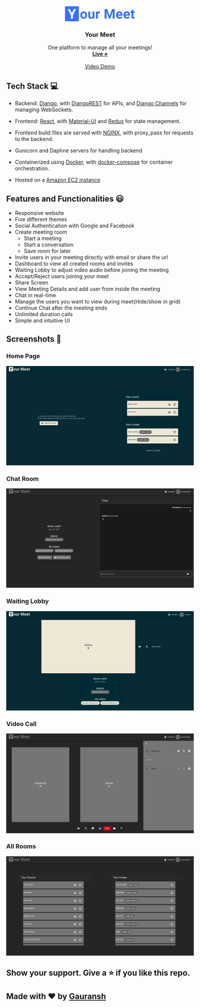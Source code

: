 <!-- # Welcome to Mihir's Video Chat App ✨ -->
<br />
<p align="center">
  <a href="https://github.com/othneildrew/Best-README-Template">
    <img src="frontend/public/default.png" alt="Logo">
  </a>

  <h3 align="center">Your Meet</h3>

  <p align="center">
    One platform to manage all your meetings!
    <br />
    <a href="https://www.yourmeet.tech"><strong>Live »</strong></a>
    <br />
    <br />
    <a href="#">Video Demo</a>
  </p>
</p>

## Tech Stack 💻

- Backend: [Django](https://www.djangoproject.com), with [DjangoREST](https://www.django-rest-framework.org) for APIs, and [Django Channels](https://channels.readthedocs.io/en/latest/) for managing WebSockets.

- Frontend: [React](https://reactjs.org/), with [Material-UI](https://material-ui.com/) and [Redux](https://react-redux.js.org/) for state management.


- Frontend build files are served with [NGINX](https://www.nginx.com/), with proxy_pass for requests to the backend.

- Gunicorn and Daphne servers for handling backend

- Containerized using [Docker](https://www.docker.com/), with [docker-compose](https://docs.docker.com/compose/) for container orchestration.

- Hosted on a [Amazon EC2 instance](https://aws.amazon.com/free/?all-free-tier.sort-by=item.additionalFields.SortRank&all-free-tier.sort-order=asc&awsf.Free%20Tier%20Categories=categories%23compute&trk=ps_a134p000006gEZ8AAM&trkCampaign=acq_paid_search_brand&sc_channel=PS&sc_campaign=acquisition_IN&sc_publisher=Google&sc_category=Cloud%20Computing&sc_country=IN&sc_geo=APAC&sc_outcome=acq&sc_detail=amazon%20ec2&sc_content=EC2_e&sc_matchtype=e&sc_segment=476942909971&sc_medium=ACQ-P|PS-GO|Brand|Desktop|SU|Cloud%20Computing|EC2|IN|EN|Text&s_kwcid=AL!4422!3!476942909971!e!!g!!amazon%20ec2&ef_id=CjwKCAjw87SHBhBiEiwAukSeUb771ycRy-8SYD9vyl6D55rWhRKzOpTwrfbturzZdaUqx6F14oxoohoC0VcQAvD_BwE:G:s&s_kwcid=AL!4422!3!476942909971!e!!g!!amazon%20ec2&awsf.Free%20Tier%20Types=*all)

## Features and Functionalities 😃

- Responsive website
- Five different themes
- Social Authentication with Google and Facebook
- Create meeting room
    - Start a meeting
    - Start a conversation
    - Save room for later
- Invite users in your meeting directly with email or share the url
- Dashboard to view all created rooms and invites
- Waiting Lobby to adjust video audio before joining the meeting
- Accept/Reject users joining your meet
- Share Screen
- View Meeting Details and add user from inside the meeting 
- Chat in real-time
- Manage the users you want to view during meet(Hide/show in grid)
- Continue Chat after the meeting ends
- Unlimited duration calls
- Simple and intuitive UI

## Screenshots 📸

### Home Page

![](readmeImages/home.png)

### Chat Room

![](readmeImages/chatRoom.png)

### Waiting Lobby

![](readmeImages/lobby.png)

### Video Call

![](readmeImages/videoCall.png)

### All Rooms

![](readmeImages/allRooms.png)


## Show your support. Give a ⭐ if you like this repo.
## Made with ❤️ by [Gauransh](https://gauransh7.github.io)